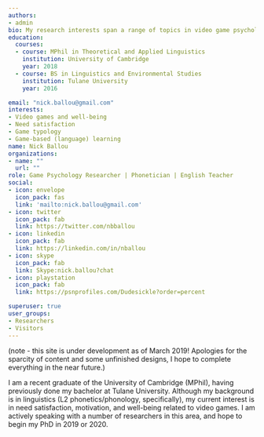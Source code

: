 ```yaml
---
authors:
- admin
bio: My research interests span a range of topics in video game psychology, with particular regard to game design's influence on need satisfaction and how that may interface with mental health and developmental outcomes more broadly. 
education:
  courses:
  - course: MPhil in Theoretical and Applied Linguistics
    institution: University of Cambridge
    year: 2018
  - course: BS in Linguistics and Environmental Studies
    institution: Tulane University
    year: 2016

email: "nick.ballou@gmail.com"
interests:
- Video games and well-being
- Need satisfaction
- Game typology
- Game-based (language) learning
name: Nick Ballou
organizations:
- name: ""
  url: ""
role: Game Psychology Researcher | Phonetician | English Teacher 
social:
- icon: envelope
  icon_pack: fas
  link: 'mailto:nick.ballou@gmail.com'
- icon: twitter
  icon_pack: fab
  link: https://twitter.com/nbballou
- icon: linkedin
  icon_pack: fab
  link: https://linkedin.com/in/nballou
- icon: skype
  icon_pack: fab
  link: Skype:nick.ballou?chat
- icon: playstation
  icon_pack: fab
  link: https://psnprofiles.com/Dudesickle?order=percent

superuser: true
user_groups:
- Researchers
- Visitors
---
```

(note - this site is under development as of March 2019! Apologies for the sparcity of content and some unfinished designs, I hope to complete everything in the near future.)

I am a recent graduate of the University of Cambridge (MPhil), having previously done my bachelor at Tulane University. Although my background is in linguistics (L2 phonetics/phonology, specifically), my current interest is in need satisfaction, motivation, and well-being related to video games. I am actively speaking with a number of researchers in this area, and hope to begin my PhD in 2019 or 2020. 

